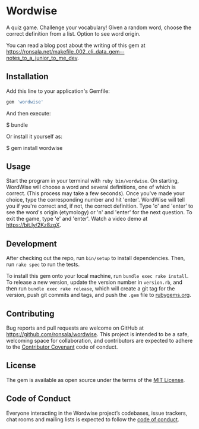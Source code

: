 # Wordwise

A quiz game. Challenge your vocabulary! Given a random word, choose the correct definition from a list. Option to see word origin.

You can read a blog post about the writing of this gem at <https://ronsala.net/makefile_002_cli_data_gem--notes_to_a_junior_to_me_dev>.

## Installation

Add this line to your application's Gemfile:

```ruby
gem 'wordwise'
```

And then execute:

$ bundle

Or install it yourself as:

$ gem install wordwise

## Usage

Start the program in your terminal with `ruby bin/wordwise`. On starting, WordWise will choose a word and several definitions, one of which is correct. (This process may take a few seconds). Once you've made your choice, type the corresponding number and hit 'enter'. WordWise will tell you if you're correct and, if not, the correct definition. Type 'o' and 'enter' to see the word's origin (etymology) or 'n' and 'enter' for the next question. To exit the game, type 'e' and 'enter'. Watch a video demo at <https://bit.ly/2Kz8zgX>.

## Development

After checking out the repo, run `bin/setup` to install dependencies. Then, run `rake spec` to run the tests.

To install this gem onto your local machine, run `bundle exec rake install`. To release a new version, update the version number in `version.rb`, and then run `bundle exec rake release`, which will create a git tag for the version, push git commits and tags, and push the `.gem` file to [rubygems.org](https://rubygems.org).

## Contributing

Bug reports and pull requests are welcome on GitHub at <https://github.com/ronsala/wordwise>. This project is intended to be a safe, welcoming space for collaboration, and contributors are expected to adhere to the [Contributor Covenant](http://contributor-covenant.org) code of conduct.

## License

The gem is available as open source under the terms of the [MIT License](https://opensource.org/licenses/MIT).

## Code of Conduct

Everyone interacting in the Wordwise project’s codebases, issue trackers, chat rooms and mailing lists is expected to follow the [code of conduct](https://github.com/ronsala/wordwise/blob/master/CODE_OF_CONDUCT.md).
